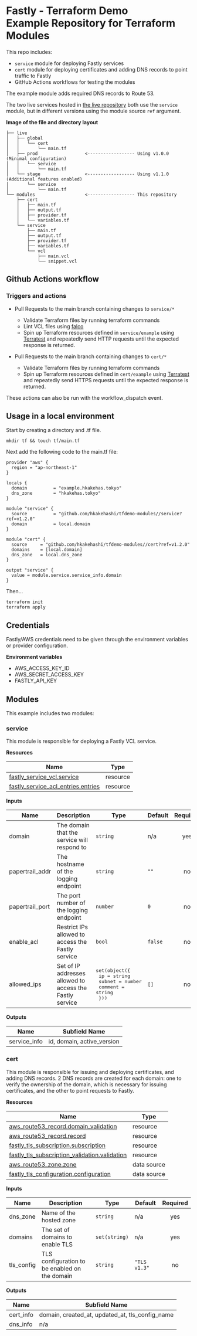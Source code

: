 # Fastly - Terraform Demo<br>Example Repository for Terraform Modules

This repo includes:

- `service` module for deploying Fastly services
- `cert` module for deploying certificates and adding DNS records to point traffic to Fastly
- GitHub Actions workflows for testing the modules

The example module adds required DNS records to Route 53.

The two live services hosted in [the live repository](https://github.com/hkakehashi/tfdemo-live) both use the `service` module, but in different versions using the module source `ref` argument.

**Image of the file and directory layout**

```
├── live
│   ├── global
│   │   └── cert
│   │       └── main.tf
│   ├── prod                  <------------------ Using v1.0.0 (Minimal configuration)
│   │   └── service
│   │       └── main.tf
│   └── stage                 <------------------ Using v1.1.0 (Additional features enabled)
│       └── service
│           └── main.tf
└── modules                   <------------------ This repository
    ├── cert
    │   ├── main.tf
    │   ├── output.tf
    │   ├── provider.tf
    │   └── variables.tf
    └── service
        ├── main.tf
        ├── output.tf
        ├── provider.tf
        ├── variables.tf
        └── vcl
            ├── main.vcl
            └── snippet.vcl
```

## Github Actions workflow

### Triggers and actions

- Pull Requests to the main branch containing changes to `service/*`

  - Validate Terraform files by running terraform commands
  - Lint VCL files using [falco](https://github.com/ysugimoto/falco)
  - Spin up Terraform resources defined in `service/example` using [Terratest](https://github.com/gruntwork-io/terratest) and repeatedly send HTTP requests until the expected response is returned.

- Pull Requests to the main branch containing changes to `cert/*`

  - Validate Terraform files by running terraform commands
  - Spin up Terraform resources defined in `cert/example` using [Terratest](https://github.com/gruntwork-io/terratest) and repeatedly send HTTPS requests until the expected response is returned.

These actions can also be run with the workflow_dispatch event.

## Usage in a local environment

Start by creating a directory and .tf file.

```
mkdir tf && touch tf/main.tf
```

Next add the following code to the main.tf file:

```hcl
provider "aws" {
  region = "ap-northeast-1"
}

locals {
  domain          = "example.hkakehas.tokyo"
  dns_zone        = "hkakehas.tokyo"
}

module "service" {
  source          = "github.com/hkakehashi/tfdemo-modules//service?ref=v1.2.0"
  domain          = local.domain
}

module "cert" {
  source     = "github.com/hkakehashi/tfdemo-modules//cert?ref=v1.2.0"
  domains    = [local.domain]
  dns_zone   = local.dns_zone
}

output "service" {
  value = module.service.service_info.domain
}
```

Then...

```
terraform init
terraform apply
```

## Credentials

Fastly/AWS credentials need to be given through the environment variables or provider configuration.

**Environment variables**

- AWS_ACCESS_KEY_ID
- AWS_SECRET_ACCESS_KEY
- FASTLY_API_KEY

## Modules

This example includes two modules:

### service

This module is responsible for deploying a Fastly VCL service.

**Resources**

| Name                                                                                                                                  | Type     |
| ------------------------------------------------------------------------------------------------------------------------------------- | -------- |
| [fastly_service_vcl.service](https://registry.terraform.io/providers/fastly/fastly/latest/docs/resources/service_vcl)                 | resource |
| [fastly_service_acl_entries.entries](https://registry.terraform.io/providers/fastly/fastly/latest/docs/resources/service_acl_entries) | resource |

**Inputs**

| Name            | Description                                              | Type                                                                                     | Default | Required |
| --------------- | -------------------------------------------------------- | ---------------------------------------------------------------------------------------- | ------- | :------: |
| domain          | The domain that the service will respond to              | `string`                                                                                 | n/a     |   yes    |
| papertrail_addr | The hostname of the logging endpoint                     | `string`                                                                                 | `""`    |    no    |
| papertrail_port | The port number of the logging endpoint                  | `number`                                                                                 | `0`     |    no    |
| enable_acl      | Restrict IPs allowed to access the Fastly service        | `bool`                                                                                   | `false` |    no    |
| allowed_ips     | Set of IP addresses allowed to access the Fastly service | <pre>set(object({<br> ip = string<br> subnet = number<br> comment = string<br> }))</pre> | `[]`    |    no    |

**Outputs**

| Name         | Subfield Name              |
| ------------ | -------------------------- |
| service_info | id, domain, active_version |

### cert

This module is responsible for issuing and deploying certificates, and adding DNS records. 2 DNS records are created for each domain: one to verify the ownership of the domain, which is necessary for issuing certificates, and the other to point requests to Fastly.

**Resources**

| Name                                                                                                                                                     | Type        |
| -------------------------------------------------------------------------------------------------------------------------------------------------------- | ----------- |
| [aws_route53_record.domain_validation](https://registry.terraform.io/providers/hashicorp/aws/latest/docs/resources/route53_record)                       | resource    |
| [aws_route53_record.record](https://registry.terraform.io/providers/hashicorp/aws/latest/docs/resources/route53_record)                                  | resource    |
| [fastly_tls_subscription.subscription](https://registry.terraform.io/providers/fastly/fastly/latest/docs/resources/tls_subscription)                     | resource    |
| [fastly_tls_subscription_validation.validation](https://registry.terraform.io/providers/fastly/fastly/latest/docs/resources/tls_subscription_validation) | resource    |
| [aws_route53_zone.zone](https://registry.terraform.io/providers/hashicorp/aws/latest/docs/data-sources/route53_zone)                                     | data source |
| [fastly_tls_configuration.configuration](https://registry.terraform.io/providers/fastly/fastly/latest/docs/data-sources/tls_configuration)               | data source |

**Inputs**

| Name       | Description                                   | Type          | Default      | Required |
| ---------- | --------------------------------------------- | ------------- | ------------ | :------: |
| dns_zone   | Name of the hosted zone                       | `string`      | n/a          |   yes    |
| domains    | The set of domains to enable TLS              | `set(string)` | n/a          |   yes    |
| tls_config | TLS configuration to be enabled on the domain | `string`      | `"TLS v1.3"` |    no    |

**Outputs**

| Name      | Subfield Name                                   |
| --------- | ----------------------------------------------- |
| cert_info | domain, created_at, updated_at, tls_config_name |
| dns_info  | n/a                                             |
